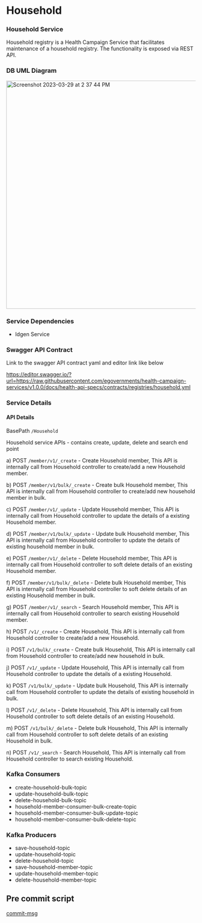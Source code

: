 # Household

### Household Service
Household registry is a Health Campaign Service that facilitates maintenance of a household registry. The functionality is exposed via REST API.

### DB UML Diagram

<img width="607" alt="Screenshot 2023-03-29 at 2 37 44 PM" src="https://user-images.githubusercontent.com/123379163/228484993-30fb0910-0f53-47b7-b373-5e8ced21c7c7.png">

### Service Dependencies
- Idgen Service

[//]: # (- confirm it)

### Swagger API Contract
Link to the swagger API contract yaml and editor link like below

https://editor.swagger.io/?url=https://raw.githubusercontent.com/egovernments/health-campaign-services/v1.0.0/docs/health-api-specs/contracts/registries/household.yml

### Service Details

#### API Details
BasePath `/Household`

Household service APIs - contains create, update, delete and search end point

a) POST `/member/v1/_create` - Create Household member, This API is internally call from Household controller to create/add a new Household member.

b) POST `/member/v1/bulk/_create` - Create bulk Household member, This API is internally call from Household controller to create/add new household member in bulk.

c) POST `/member/v1/_update` - Update Household member, This API is internally call from Household controller to update the details of a existing Household member.

d) POST `/member/v1/bulk/_update` - Update bulk Household member, This API is internally call from Household controller to update the details of existing household member in bulk.

e) POST `/member/v1/_delete` - Delete Household member, This API is internally call from Household controller to soft delete details of an existing Household member.

f) POST `/member/v1/bulk/_delete` - Delete bulk Household member, This API is internally call from Household controller to soft delete details of an existing Household member in bulk.

g) POST `/member/v1/_search` - Search Household member, This API is internally call from Household controller to search existing Household member.

h) POST `/v1/_create` - Create Household, This API is internally call from Household controller to create/add a new Household.

i) POST `/v1/bulk/_create` - Create bulk Household, This API is internally call from Household controller to create/add new household in bulk.

j) POST `/v1/_update` - Update Household, This API is internally call from Household controller to update the details of a existing Household.

k) POST `/v1/bulk/_update` - Update bulk Household, This API is internally call from Household controller to update the details of existing household in bulk.

l) POST `/v1/_delete` - Delete Household, This API is internally call from Household controller to soft delete details of an existing Household.

m) POST `/v1/bulk/_delete` - Delete bulk Household, This API is internally call from Household controller to soft delete details of an existing Household in bulk.

n) POST `/v1/_search` - Search Household, This API is internally call from Household controller to search existing Household.


### Kafka Consumers

- create-household-bulk-topic
- update-household-bulk-topic
- delete-household-bulk-topic
- household-member-consumer-bulk-create-topic
- household-member-consumer-bulk-update-topic
- household-member-consumer-bulk-delete-topic

### Kafka Producers

- save-household-topic
- update-household-topic
- delete-household-topic
- save-household-member-topic
- update-household-member-topic
- delete-household-member-topic

## Pre commit script

[commit-msg](https://gist.github.com/jayantp-egov/14f55deb344f1648503c6be7e580fa12)
